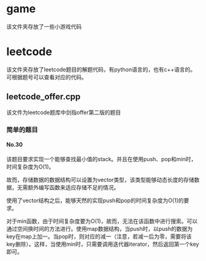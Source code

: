 # game
该文件夹存放了一些小游戏代码
# leetcode 
该文件夹存放了leetcode题目的解题代码，有python语言的，也有c++语言的。可根据题号可以查看对应的代码。
## leetcode_offer.cpp
该文件为leetcode题库中剑指offer第二版的题目
### 简单的题目
#### No.30
该题目要求实现一个能够查找最小值的stack。并且在使用push、pop和min时，时间复杂度为O(1)。

故而，存储数据的数据结构可以设置为vector类型，该类型能够动态长度的存储数据，无需额外编写函数来适应存储不足的情况。

使用了vector结构之后，能够天然的实现push和pop的时间复杂度为O(1)的要求。

对于min函数，由于时间复杂度要为O(1)，故而，无法在该函数中进行搜索。可以通过空间换时间的方法进行。使用map数据结构，当push时，以push的数据为key在map上加一。当pop时，则对应的减一（注意，若减一后为零，需要将该key删除）。这样，当使用min时，只需要调用迭代器iterator，然后返回第一个key即可。